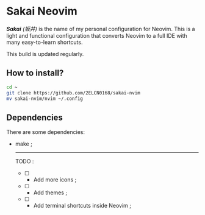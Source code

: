# Sakai Neovim
***Sakai*** *(坂井)* is the name of my personal configuration for Neovim.
This is a light and functional configuration that converts Neovim to a full IDE with many easy-to-learn shortcuts.

This build is updated regularly.

## How to install?

```bash
cd ~
git clone https://github.com/2ELCN0168/sakai-nvim
mv sakai-nvim/nvim ~/.config
```

## Dependencies

There are some dependencies:

- make ;

  ***

  TODO :

  - [ ] - Add more icons ;
  - [ ] - Add themes ;
  - [ ] - Add terminal shortcuts inside Neovim ;
